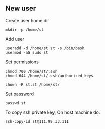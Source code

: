 ## New user


Create user home dir
```
mkdir -p /home/st
```

Add user
```
useradd -d /home/st st -s /bin/bash
usermod -aG sudo st
```

Set permissions
```
chmod 700 /home/st/.ssh
chmod 644 /home/st/.ssh/authorized_keys

chown -R st:st /home/st/
```

Set password
```
passwd st
```

To copy ssh private key,
On host machine do:
```
ssh-copy-id st@111.99.33.111
```

